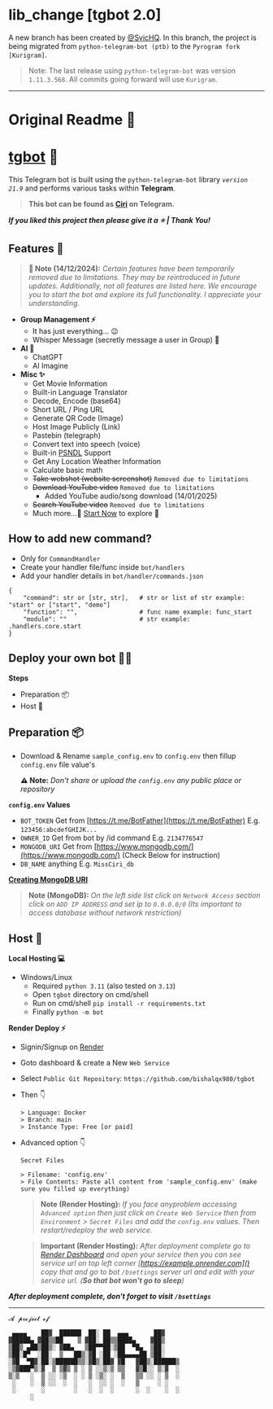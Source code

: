 # lib_change [tgbot 2.0]

A new branch has been created by [@SvicHQ](https://github.com/SvicHQ).
In this branch, the project is being migrated from `python-telegram-bot (ptb)` to the `Pyrogram fork [Kurigram]`.

> Note: The last release using `python-telegram-bot` was version `1.11.3.568`. All commits going forward will use `Kurigram`.

---

# Original Readme 🔽

# [tgbot](https://bishalqx980.github.io/tgbot) 👻

This Telegram bot is built using the `python-telegram-bot` library *`version 21.9`* and performs various tasks within **Telegram**.

> **This bot can be found as [Ciri](https://t.me/MissCiri_bot) on Telegram.**

***If you liked this project then please give it a ⭐ | Thank You!***

## Features 🐳

> **📝 Note (14/12/2024):** _Certain features have been temporarily removed due to limitations. They may be reintroduced in future updates. Additionally, not all features are listed here. We encourage you to start the bot and explore its full functionality. I appreciate your understanding._

- **Group Management ⚡**
    - It has just everything... 😉
    - Whisper Message (secretly message a user in Group) 🤫
- **AI 🤖**
    - ChatGPT
    - AI Imagine
- **Misc ✨**
    - Get Movie Information
    - Built-in Language Translator
    - Decode, Encode (base64)
    - Short URL / Ping URL
    - Generate QR Code (Image)
    - Host Image Publicly (Link)
    - Pastebin (telegraph)
    - Convert text into speech (voice)
    - Built-in [PSNDL](https://bishalqx980.github.io/psndl/) Support
    - Get Any Location Weather Information
    - Calculate basic math
    - ~~Take webshot (website screenshot)~~ `Removed due to limitations`
    - ~~Download YouTube video~~ `Removed due to limitations`
        - Added YouTube audio/song download (14/01/2025)
    - ~~Search YouTube video~~ `Removed due to limitations`
    - Much more...🤩 [Start Now](https://t.me/MissCiri_bot) to explore 🌴


## How to add new command?

- Only for `CommandHandler`
- Create your handler file/func inside `bot/handlers`
- Add your handler details in `bot/handler/commands.json`

```
{
    "command": str or [str, str],   # str or list of str example: "start" or ["start", "demo"]
    "function": "",                 # func name example: func_start
    "module": ""                    # str example: .handlers.core.start
}
```

## Deploy your own bot 👩‍🚀

**Steps**

- Preparation 📦
- Host 🚀

**Preparation 📦**
---
- Download & Rename `sample_config.env` to `config.env` then fillup `config.env` file value's

    **⚠️ Note:** _Don't share or upload the `config.env` any public place or repository_

**`config.env` Values**

- `BOT_TOKEN` Get from [https://t.me/BotFather](https://t.me/BotFather) E.g. `123456:abcdefGHIJK...`
- `OWNER_ID` Get from bot by /id command E.g. `2134776547`
- `MONGODB_URI` Get from [https://www.mongodb.com/](https://www.mongodb.com/) (Check Below for instruction)
- `DB_NAME` anything E.g. `MissCiri_db`

**[Creating MongoDB URI](https://www.mongodb.com/docs/languages/python/pymongo-driver/current/get-started/#create-a-connection-string)**

> **Note (MongoDB):** _On the left side list click on `Network Access` section click on `ADD IP ADDRESS` and set ip to `0.0.0.0/0` (Its important to access database without network restriction)_

**Host 🚀**
---
**Local Hosting 💻**

- Windows/Linux
    - Required `python 3.11` (also tested on `3.13`)
    - Open `tgbot` directory on cmd/shell
    - Run on cmd/shell `pip install -r requirements.txt`
    - Finally `python -m bot`

**Render Deploy ⚡**

- Signin/Signup on [Render](https://render.com/)
- Goto dashboard & create a New `Web Service`
- Select `Public Git Repository`: `https://github.com/bishalqx980/tgbot`
- Then 👇
    ```
    > Language: Docker
    > Branch: main
    > Instance Type: Free [or paid]
    ```
- Advanced option 👇
    ```
    Secret Files

    > Filename: 'config.env'
    > File Contents: Paste all content from 'sample_config.env' (make sure you filled up everything)
    ```

    > **Note (Render Hosting):** _If you face anyproblem accessing `Advanced option` then just click on `Create Web Service` then from `Environment` > `Secret Files` and add the `config.env` values. Then restart/redeploy the web service._

    > **Important (Render Hosting):** _After deployment complete go to [Render Dashboard](https://dashboard.render.com/) and open your service then you can see service url on top left corner [https://example.onrender.com]() copy that and go to bot `/bsettings` server url and edit with your service url. (**So that bot won't go to sleep**)_

**_After deployment complete, don't forget to visit `/bsettings`_**

---

```
𝓐 𝓹𝓻𝓸𝓳𝓮𝓬𝓽 𝓸𝓯

 ▄▄▄▄    ██▓  ██████  ██░ ██  ▄▄▄       ██▓    
▓█████▄ ▓██▒▒██    ▒ ▓██░ ██▒▒████▄    ▓██▒    
▒██▒ ▄██▒██▒░ ▓██▄   ▒██▀▀██░▒██  ▀█▄  ▒██░    
▒██░█▀  ░██░  ▒   ██▒░▓█ ░██ ░██▄▄▄▄██ ▒██░    
░▓█  ▀█▓░██░▒██████▒▒░▓█▒░██▓ ▓█   ▓██▒░██████▒
░▒▓███▀▒░▓  ▒ ▒▓▒ ▒ ░ ▒ ░░▒░▒ ▒▒   ▓▒█░░ ▒░▓  ░
▒░▒   ░  ▒ ░░ ░▒  ░ ░ ▒ ░▒░ ░  ▒   ▒▒ ░░ ░ ▒  ░
 ░    ░  ▒ ░░  ░  ░   ░  ░░ ░  ░   ▒     ░ ░   
 ░       ░        ░   ░  ░  ░      ░  ░    ░  ░
      ░                                        
```
